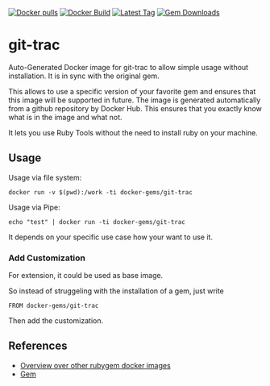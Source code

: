 [![Docker pulls](https://img.shields.io/docker/pulls/rubygem/git-trac.svg)](https://hub.docker.com/r/rubygem/git-trac/)
[![Docker Build](https://img.shields.io/docker/automated/rubygem/git-trac.svg)](https://hub.docker.com/r/rubygem/git-trac/)
[![Latest Tag](https://img.shields.io/github/tag/docker-rubygem/git-trac.svg)](https://hub.docker.com/r/rubygem/git-trac/)
[![Gem Downloads](https://img.shields.io/gem/dt/git-trac.svg)](https://rubygems.org/gems/git-trac/)
# git-trac

Auto-Generated Docker image for git-trac to allow simple usage without installation.
It is in sync with the original gem.

This allows to use a specific version of your favorite gem and ensures that this image will be supported in future.
The image is generated automatically from a github repository by Docker Hub.
This ensures that you exactly know what is in the image and what not.

It lets you use Ruby Tools without the need to install ruby on your machine.

## Usage

Usage via file system:

`docker run -v $(pwd):/work -ti docker-gems/git-trac`

Usage via Pipe:

`echo "test" | docker run -ti docker-gems/git-trac`

It depends on your specific use case how your want to use it.

### Add Customization

For extension, it could be used as base image.

So instead of struggeling with the installation of a gem, just write

`FROM docker-gems/git-trac`

Then add the customization.

## References

 - [Overview over other rubygem docker images](https://github.com/thinkbot/docker-rubygem)
 - [Gem](https://rubygems.org/gems/git-trac/)
